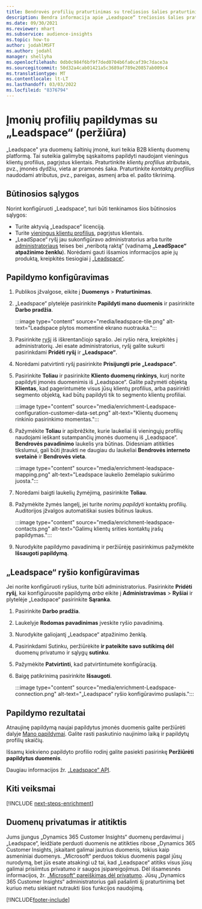 ```yaml
---
title: Bendrovės profilių praturtinimas su trečiosios šalies praturtinimo „Leadspace“
description: Bendra informacija apie „Leadspace“ trečiosios šalies praturtinimą.
ms.date: 09/30/2021
ms.reviewer: mhart
ms.subservice: audience-insights
ms.topic: how-to
author: jodahlMSFT
ms.author: jodahl
manager: shellyha
ms.openlocfilehash: 0db0c984f6bf9f7ded0704b6fa0caf39c7dace3a
ms.sourcegitcommit: 50d32a4cab01421a5c3689af789e20857ab009c4
ms.translationtype: MT
ms.contentlocale: lt-LT
ms.lasthandoff: 03/03/2022
ms.locfileid: "8376794"
---
```

# <a name="enrichment-of-company-profiles-with-leadspace-preview"></a>Įmonių profilių papildymas su „Leadspace“ (peržiūra)

„Leadspace" yra duomenų šaltinių įmonė, kuri teikia B2B klientų duomenų platformą. Tai suteikia galimybę sąskaitoms papildyti naudojant vieningus klientų profilius, pagrįstus klientais. Praturtinkite *klientų profilius* atributais, pvz., įmonės dydžiu, vieta ar pramonės šaka. Praturtinkite *kontaktų profilius* naudodami atributus, pvz., pareigas, asmenį arba el. pašto tikrinimą.

## <a name="prerequisites"></a>Būtinosios sąlygos

Norint konfigūruoti „Leadspace“, turi būti tenkinamos šios būtinosios sąlygos:

- Turite aktyvią „Leadspace“ licenciją.
- Turite [vieningus klientų profilius](customer-profiles.md), pagrįstus klientais.
- „LeadSpace“ ryšį jau sukonfigūravo administratorius arba turite [administratoriaus](permissions.md#admin) teises bei „neribotą raktą“ (vadinamą **„LeadSpace“ atpažinimo ženklu**). Norėdami gauti išsamios informacijos apie jų produktą, kreipkitės tiesiogiai į [„Leadspace“](https://www.leadspace.com/leadspace-microsoft-dynamics-365/).

## <a name="configure-the-enrichment"></a>Papildymo konfigūravimas

1. Publikos įžvalgose, eikite į **Duomenys** > **Praturtinimas**.

1. „Leadspace“ plytelėje pasirinkite **Papildyti mano duomenis** ir pasirinkite **Darbo pradžia**.

   :::image type="content" source="media/leadspace-tile.png" alt-text="Leadspace plytos momentinė ekrano nuotrauka.":::

1. Pasirinkite [ryšį](connections.md) iš iškrentančiojo sąrašo. Jei ryšio nėra, kreipkitės į administratorių. Jei esate administratorius, ryšį galite sukurti pasirinkdami **Pridėti ryšį** ir **„Leadspace“**. 

1. Norėdami patvirtinti ryšį pasirinkite **Prisijungti prie „Leadspace“**.

1. Pasirinkite **Toliau** ir pasirinkite **Kliento duomenų rinkinys**, kurį norite papildyti įmonės duomenimis iš „Leadspace“. Galite pažymėti objektą **Klientas**, kad pagerintumėte visus jūsų klientų profilius, arba pasirinkti segmento objektą, kad būtų papildyti tik to segmento klientų profiliai.

    :::image type="content" source="media/enrichment-Leadspace-configuration-customer-data-set.png" alt-text="Klientų duomenų rinkinio pasirinkimo momentas.":::

1. Pažymėkite **Toliau** ir apibrėžkite, kurie laukeliai iš vieningųjų profilių naudojami ieškant sutampančių įmonės duomenų iš „Leadspace“. **Bendrovės pavadinimo** laukelis yra būtinas. Didesniam atitikties tikslumui, gali būti įtraukti ne daugiau du laukeliai **Bendrovės interneto svetainė** ir **Bendrovės vieta**.

   :::image type="content" source="media/enrichment-leadspace-mapping.png" alt-text="Leadspace laukelio žemėlapio sukūrimo juosta.":::

1. Norėdami baigti laukelių žymėjimą, pasirinkite **Toliau**.

1. Pažymėkite žymės langelį, jei turite *norimų papildyti* kontaktų profilių. Auditorijos įžvalgos automatiškai susies būtinus laukus.

   :::image type="content" source="media/enrichment-leadspace-contacts.png" alt-text="Galimų klientų srities kontaktų įrašų papildymas.":::
 
1. Nurodykite papildymo pavadinimą ir peržiūrėję pasirinkimus pažymėkite **Išsaugoti papildymą**.


## <a name="configure-the-connection-for-leadspace"></a>„Leadspace“ ryšio konfigūravimas 

Jei norite konfigūruoti ryšius, turite būti administratorius. Pasirinkite **Pridėti ryšį**, kai konfigūruosite papildymą *arba* eikite į **Administravimas** > **Ryšiai** ir plytelėje „Leadspace“ pasirinkite **Sąranka**.

1. Pasirinkite **Darbo pradžia**. 

1. Laukelyje **Rodomas pavadinimas** įveskite ryšio pavadinimą.

1. Nurodykite galiojantį „Leadspace“ atpažinimo ženklą.

1. Pasirinkdami Sutinku, peržiūrėkite **ir pateikite savo sutikimą dėl** duomenų privatumo ir sąlygų **sutinku**.

1. Pažymėkite **Patvirtinti**, kad patvirtintumėte konfigūraciją.

1. Baigę patikrinimą pasirinkite **Išsaugoti**.
   
   :::image type="content" source="media/enrichment-Leadspace-connection.png" alt-text="„Leadspace“ ryšio konfigūravimo puslapis.":::

## <a name="enrichment-results"></a>Papildymo rezultatai

Atnaujinę papildymą naujai papildytus įmonės duomenis galite peržiūrėti dalyje [Mano papildymai](enrichment-hub.md). Galite rasti paskutinio naujinimo laiką ir papildytų profilių skaičių.

Išsamų kiekvieno papildyto profilio rodinį galite pasiekti pasirinkę **Peržiūrėti papildytus duomenis**.

Daugiau informacijos žr. [„Leadspace“ API](https://support.leadspace.com/hc/en-us/sections/201997649-API).

## <a name="next-steps"></a>Kiti veiksmai


[!INCLUDE [next-steps-enrichment](../includes/next-steps-enrichment.md)]

## <a name="data-privacy-and-compliance"></a>Duomenų privatumas ir atitiktis

Jums įjungus „Dynamics 365 Customer Insights“ duomenų perdavimui į „Leadspace“, leidžiate perduoti duomenis ne atitikties ribose „Dynamics 365 Customer Insights, įskaitant galimai jautrius duomenis, tokius kaip asmeniniai duomenys. „Microsoft“ perduos tokius duomenis pagal jūsų nurodymą, bet jūs esate atsakingi už tai, kad „Leadspace“ atitiks visus jūsų galimai prisiimtus privatumo ir saugos įsipareigojimus. Dėl išsamesnės informacijos, žr. [„Microsoft“ pareiškimas dėl privatumo](https://go.microsoft.com/fwlink/?linkid=396732).
Jūsų „Dynamics 365 Customer Insights“ administratorius gali pašalinti šį praturtinimą bet kuriuo metu siekiant nutraukti šios funkcijos naudojimą.


[!INCLUDE[footer-include](../includes/footer-banner.md)]
